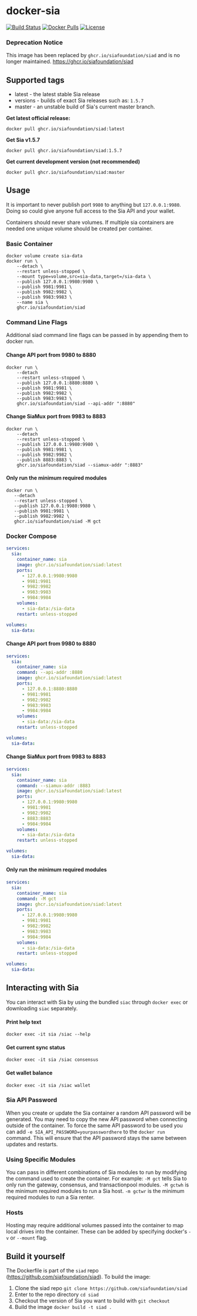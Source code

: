 # docker-sia

[![Build Status](https://travis-ci.org/nebulouslabs/docker-sia.svg?branch=master)](https://travis-ci.org/nebulouslabs/docker-sia) 
[![Docker Pulls](https://img.shields.io/docker/pulls/nebulouslabs/sia.svg?maxAge=604800)](https://hub.docker.com/r/nebulouslabs/sia/) 
[![License](http://img.shields.io/:license-mit-blue.svg)](LICENSE)

### Deprecation Notice
This image has been replaced by `ghcr.io/siafoundation/siad` and is no longer maintained. https://ghcr.io/siafoundation/siad

## Supported tags

+ latest - the latest stable Sia release
+ versions - builds of exact Sia releases such as: `1.5.7`
+ master - an unstable build of Sia's current master branch.

**Get latest official release:**
```
docker pull ghcr.io/siafoundation/siad:latest
```

**Get Sia v1.5.7**
```
docker pull ghcr.io/siafoundation/siad:1.5.7
```

**Get current development version (not recommended)**
```
docker pull ghcr.io/siafoundation/siad:master
```

## Usage

It is important to never publish port `9980` to anything but 
`127.0.0.1:9980`. Doing so could give anyone full access to the Sia API and your
wallet.

Containers should never share volumes. If multiple sia containers are 
needed one unique volume should be created per container.

### Basic Container
```
docker volume create sia-data
docker run \
	--detach \
	--restart unless-stopped \
	--mount type=volume,src=sia-data,target=/sia-data \
	--publish 127.0.0.1:9980:9980 \
	--publish 9981:9981 \
	--publish 9982:9982 \
	--publish 9983:9983 \
	--name sia \
	ghcr.io/siafoundation/siad
```

### Command Line Flags

Additional siad command line flags can be passed in by appending them to docker
run.

#### Change API port from 9980 to 8880
```
docker run \
	--detach
	--restart unless-stopped \
	--publish 127.0.0.1:8880:8880 \
	--publish 9981:9981 \
	--publish 9982:9982 \
	--publish 9983:9983 \
	ghcr.io/siafoundation/siad --api-addr ":8880"
 ```


#### Change SiaMux port from 9983 to 8883
```
docker run \
	--detach
	--restart unless-stopped \
	--publish 127.0.0.1:9980:9980 \
	--publish 9981:9981 \
	--publish 9982:9982 \
	--publish 8883:8883 \
	ghcr.io/siafoundation/siad --siamux-addr ":8883"
 ```

#### Only run the minimum required modules
 ```
docker run \
	--detach
	--restart unless-stopped \
	--publish 127.0.0.1:9980:9980 \
	--publish 9981:9981 \
	--publish 9982:9982 \
	ghcr.io/siafoundation/siad -M gct
 ```

### Docker Compose

```yml
services:
  sia:
    container_name: sia
    image: ghcr.io/siafoundation/siad:latest
    ports:
      - 127.0.0.1:9980:9980
      - 9981:9981
      - 9982:9982
      - 9983:9983
      - 9984:9984
    volumes:
      - sia-data:/sia-data
    restart: unless-stopped

volumes:
  sia-data:
```

#### Change API port from 9980 to 8880
```yml
services:
  sia:
    container_name: sia
    command: --api-addr :8880
    image: ghcr.io/siafoundation/siad:latest
    ports:
      - 127.0.0.1:8880:8880
      - 9981:9981
      - 9982:9982
      - 9983:9983
      - 9984:9984
    volumes:
      - sia-data:/sia-data
    restart: unless-stopped

volumes:
  sia-data:
```


#### Change SiaMux port from 9983 to 8883
```yml
services:
  sia:
    container_name: sia
    command: --siamux-addr :8883
    image: ghcr.io/siafoundation/siad:latest
    ports:
      - 127.0.0.1:9980:9980
      - 9981:9981
      - 9982:9982
      - 8883:8883
      - 9984:9984
    volumes:
      - sia-data:/sia-data
    restart: unless-stopped

volumes:
  sia-data:
```

#### Only run the minimum required modules
```yml
services:
  sia:
    container_name: sia
    command: -M gct
    image: ghcr.io/siafoundation/siad:latest
    ports:
      - 127.0.0.1:9980:9980
      - 9981:9981
      - 9982:9982
      - 9983:9983
      - 9984:9984
    volumes:
      - sia-data:/sia-data
    restart: unless-stopped

volumes:
  sia-data:
```

## Interacting with Sia
You can interact with Sia by using the bundled `siac` through `docker exec` or downloading `siac` separately.

#### Print help text
```
docker exec -it sia /siac --help
```

#### Get current sync status
```
docker exec -it sia /siac consensus
```

#### Get wallet balance
```
docker exec -it sia /siac wallet
```

### Sia API Password

When you create or update the Sia container a random API password will be
generated. You may need to copy the new API password when connecting outside of
the container. To force the same API password to be used you can add
`-e SIA_API_PASSWORD=yourpasswordhere` to the `docker run` command. This will
ensure that the API password stays the same between updates and restarts.

### Using Specific Modules

You can pass in different combinations of Sia modules to run by modifying the 
command used to create the container. For example: `-M gct` tells Sia to only
run the gateway, consensus, and transactionpool modules. `-M gctwh` is the minimum
required modules to run a Sia host. `-m gctwr` is the minimum required modules to
run a Sia renter.

### Hosts

Hosting may require additional volumes passed into the container to map
local drives into the container. These can be added by specifying
docker's `-v` or `--mount` flag.

## Build it yourself

The Dockerfile is part of the `siad` repo (https://github.com/siafoundation/siad). To build the image:

1. Clone the siad repo `git clone https://github.com/siafoundation/siad`
2. Enter to the repo directory `cd siad`
3. Checkout the version of Sia you want to build with `git checkout`
4. Build the image `docker build -t siad .`
